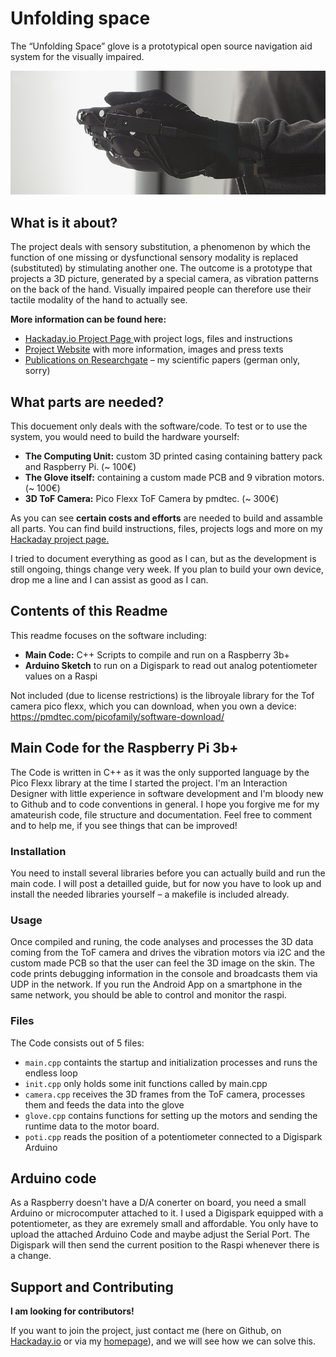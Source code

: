 # Unfolding space

The “Unfolding Space” glove is a prototypical open source navigation aid system for the visually impaired.

![Prototype in Action](images/readme_title.jpg)

## What is it about?

The project deals with sensory substitution, a phenomenon by which the function of one missing or dysfunctional sensory modality is replaced (substituted) by stimulating another one. The outcome is a prototype that projects a 3D picture, generated by a special camera, as vibration patterns on the back of the hand. Visually impaired people can therefore use their tactile modality of the hand to actually see.

**More information can be found here:**

- [Hackaday.io Project Page ](https://hackaday.io/project/163784-unfolding-space)with project logs, files and instructions
- [Project Website](https://unfoldingspace.jakobkilian.de/) with more information, images and press texts
- [Publications on Researchgate](https://www.researchgate.net/project/Unfolding-Space) – my scientific papers (german only, sorry)


## What parts are needed?

This docuement only deals with the software/code. To test or to use the system, you would need to build the hardware yourself:

- **The Computing Unit:** custom 3D printed casing containing battery pack and Raspberry Pi. (~ 100€)
- **The Glove itself:** containing a custom made PCB and 9 vibration motors. (~ 100€)
- **3D ToF Camera:** Pico Flexx ToF Camera by pmdtec. (~ 300€)

As you can see **certain costs and efforts** are needed to build and assamble all parts. You can find build instructions, files, projects logs and more on my [Hackaday project page.](https://hackaday.io/project/163784-unfolding-space)

I tried to document everything as good as I can, but as the development is still ongoing, things change very week. If you plan to build your own device, drop me a line and I can assist as good as I can.


## Contents of this Readme

This readme focuses on the software including:
- **Main Code:** C++ Scripts to compile and run on a Raspberry 3b+
- **Arduino Sketch** to run on a Digispark to read out analog potentiometer values on a Raspi

Not included (due to license restrictions) is the libroyale library for the Tof camera pico flexx, which you can download, when you own a device:
<https://pmdtec.com/picofamily/software-download/>

## Main Code for the Raspberry Pi 3b+
The Code is written in C++ as it was the only supported language by the Pico Flexx library at the time I started the project. I'm an Interaction Designer with little experience in software development and I'm bloody new to Github and to code conventions in general. I hope you forgive me for my amateurish code, file structure and documentation. Feel free to comment and to help me, if you see things that can be improved!

### Installation
You need to install several libraries before you can actually build and run the main code. I will post a detailled guide, but for now you have to look up and install the needed libraries yourself – a makefile is included already.

### Usage
Once compiled and runing, the code analyses and processes the 3D data coming from the ToF camera and drives the vibration motors via i2C and the custom made PCB so that the user can feel the 3D image on the skin.
The code prints debugging information in the console and broadcasts them via UDP in the network. If you run the Android App on a smartphone in the same network, you should be able to control and monitor the raspi.

### Files
The Code consists out of 5 files:

- `main.cpp`
containts the startup and initialization processes and runs the endless loop
- `init.cpp` only holds some init functions called by main.cpp
- `camera.cpp` receives the 3D frames from the ToF camera, processes them and feeds the data into the glove
- `glove.cpp` contains functions for setting up the motors and sending the runtime data to the motor board.
- `poti.cpp` reads the position of a potentiometer connected to a Digispark Arduino

## Arduino code
As a Raspberry doesn't have a D/A conerter on board, you need a small Arduino or microcomputer attached to it. I used a Digispark equipped with a potentiometer, as they are exremely small and affordable. You only have to upload the attached Arduino Code and maybe adjust the Serial Port. The Digispark will then send the current position to the Raspi whenever there is a change.


## Support and Contributing

**I am looking for contributors!**

 If you want to join the project, just contact me (here on Github, on [Hackaday.io](https://hackaday.io/project) or via my [homepage](https://unfoldingspace.jakobkilian.de/)), and we will see how we can solve this.
